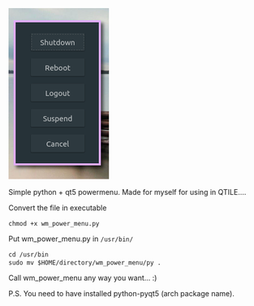 ![wm_power_menu](https://raw.githubusercontent.com/Pyntux/wm_power_menu/main/wm_power_menu.png)

Simple python + qt5 powermenu. Made for myself for using in QTILE....

Convert the file in executable

```
chmod +x wm_power_menu.py
```

Put wm_power_menu.py in `/usr/bin/`

```
cd /usr/bin
sudo mv $HOME/directory/wm_power_menu/py .
```

Call wm_power_menu any way you want... :)

P.S. You need to have installed python-pyqt5 (arch package name).
